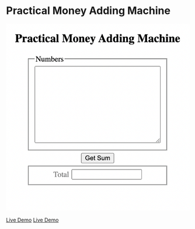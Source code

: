 # Practical Money Adding Machine

![Screenshot](/screenshot.png?raw=true "screenshot.png")

[Live Demo](https://practical-adding-machine.adebolaadeyombo.repl.co/)
<a href="https://practical-adding-machine.adebolaadeyombo.repl.co/" target="_blank">Live Demo</a>